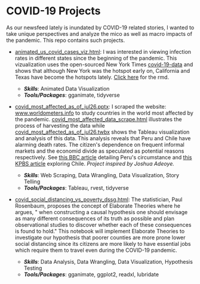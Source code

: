 # COVID-19 Projects

As our newsfeed lately is inundated by COVID-19 related stories, I wanted to take unique perspectives and analyze the mico as well as macro impacts of the pandemic. This repo contains such projects.


* [animated_us_covid_cases_viz.html](https://tatesfaye.github.io/ttesfaye_data_science_projects/COVID-19/animated_us_covid_cases_viz.html): I was interested in viewing infection rates in different states since the beginning of the pandemic. This vizualization uses the open-sourced New York Times [covid-19-data](https://github.com/nytimes/covid-19-data) and shows that although New York was the hotspot early on, California and Texas have become the hotspots lately. [Click here](https://github.com/tatesfaye/ttesfaye_data_science_projects/blob/master/COVID-19/animated_us_covid_cases_viz.Rmd) for the rmd.


    + **_Skills_**: Animated Data Visualization
    + **_Tools/Packages_**: gganimate, tidyverse



* [covid_most_affected_as_of_jul26.pptx](covid_most_affected_as_of_jul26.pptx): I scraped the website: www.worldometers.info to study countries in the world most affected by the pandemic. [covid_most_affected_data_scrape.html](COVID-19/covid_most_affected_data_scrape.html) illustrates the process of harvesting the data while [covid_most_affected_as_of_jul26.twbx](covid_most_affected_as_of_jul26.twbx) shows the Tableau visualization and analysis of this data. This analysis reveals that Peru and Chile have alarming death rates. The citizen's dependence on frequent informal markets and the economid divide as speculated as potential reasons respectively. See [this BBC article](https://www.bbc.com/news/world-latin-america-53150808) detailing Peru's circumstance and [this KPBS article](https://www.kpbs.org/news/2020/jul/02/covid-19-exploits-cracks-in-chilean-society/) exploring Chile. _Project inspired by Joshua Adeoye._

  - **_Skills_**: Web Scraping, Data Wrangling, Data Visualization, Story Telling
  - **_Tools/Packages_**: Tableau, rvest, tidyverse

* [covid_social_distancing_vs_poverty_dssg.html](covid_social_distancing_vs_poverty_dssg.html): The statistician, Paul Rosenbaum, proposes the concept of Elaborate Theories where he argues, " when constructing a causal hypothesis one should envisage as many different consequences of its truth as possible and plan observational studies to discover whether each of these consequences is found to hold." This notebook will implement Elaborate Theories to investigate our hypothesis that poorer counties are more prone lower social distancing since its citizens are more likely to have essential jobs which require them to travel even during the COVID-19 pandemic.

  - **_Skills_**: Data Analysis, Data Wrangling, Data Visualization, Hypothesis Testing
  - **_Tools/Packages_**: gganimate, ggplot2, readxl, lubridate
